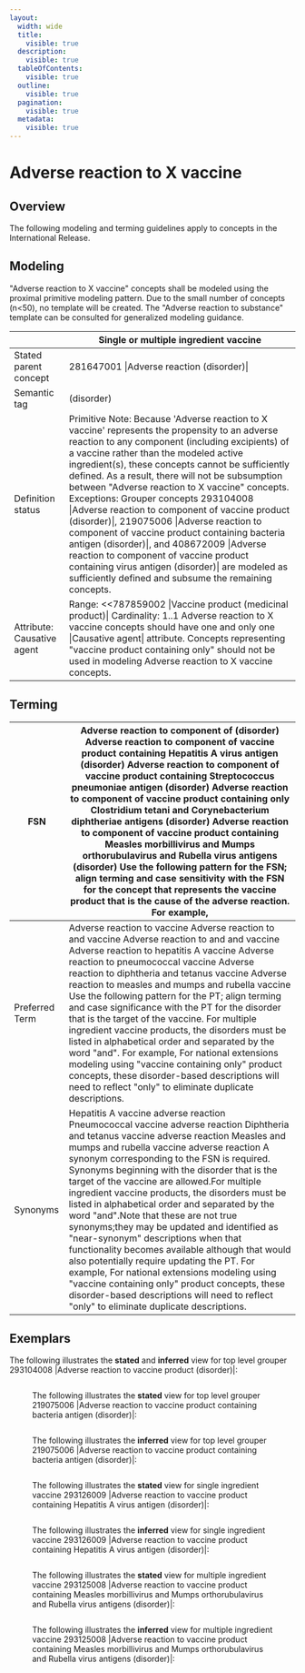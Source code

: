 ```yaml
---
layout:
  width: wide
  title:
    visible: true
  description:
    visible: true
  tableOfContents:
    visible: true
  outline:
    visible: true
  pagination:
    visible: true
  metadata:
    visible: true
---
```


# Adverse reaction to X vaccine

## Overview

The following modeling and terming guidelines apply to concepts in the International Release.

## Modeling

"Adverse reaction to X vaccine" concepts shall be modeled using the proximal primitive modeling pattern. Due to the small number of concepts (n<50), no template will be created. The "Adverse reaction to substance" template can be consulted for generalized modeling guidance.

|                            | Single or multiple ingredient vaccine                                                                                                                                                                                                                                                                                                                                                                                                                                                                                                                                                                                                                                                                                                                 |
| -------------------------- | ----------------------------------------------------------------------------------------------------------------------------------------------------------------------------------------------------------------------------------------------------------------------------------------------------------------------------------------------------------------------------------------------------------------------------------------------------------------------------------------------------------------------------------------------------------------------------------------------------------------------------------------------------------------------------------------------------------------------------------------------------- |
| Stated parent concept      | 281647001 \|Adverse reaction (disorder)\|                                                                                                                                                                                                                                                                                                                                                                                                                                                                                                                                                                                                                                                                                                             |
| Semantic tag               | (disorder)                                                                                                                                                                                                                                                                                                                                                                                                                                                                                                                                                                                                                                                                                                                                            |
| Definition status          | Primitive Note: Because 'Adverse reaction to X vaccine' represents the propensity to an adverse reaction to any component (including excipients) of a vaccine rather than the modeled active ingredient(s), these concepts cannot be sufficiently defined. As a result, there will not be subsumption between "Adverse reaction to X vaccine" concepts. Exceptions: Grouper concepts 293104008 \|Adverse reaction to component of vaccine product (disorder)\|, 219075006 \|Adverse reaction to component of vaccine product containing bacteria antigen (disorder)\|, and 408672009 \|Adverse reaction to component of vaccine product containing virus antigen (disorder)\| are modeled as sufficiently defined and subsume the remaining concepts. |
| Attribute: Causative agent | Range: <<787859002 \|Vaccine product (medicinal product)\| Cardinality: 1..1 Adverse reaction to X vaccine concepts should have one and only one \|Causative agent\| attribute. Concepts representing "vaccine product containing only" should not be used in modeling Adverse reaction to X vaccine concepts.                                                                                                                                                                                                                                                                                                                                                                                                                                        |

## Terming

| FSN            | Adverse reaction to component of (disorder) Adverse reaction to component of vaccine product containing Hepatitis A virus antigen (disorder) Adverse reaction to component of vaccine product containing Streptococcus pneumoniae antigen (disorder) Adverse reaction to component of vaccine product containing only Clostridium tetani and Corynebacterium diphtheriae antigens (disorder) Adverse reaction to component of vaccine product containing Measles morbillivirus and Mumps orthorubulavirus and Rubella virus antigens (disorder) Use the following pattern for the FSN; align terming and case sensitivity with the FSN for the concept that represents the vaccine product that is the cause of the adverse reaction. For example,                                                                                                                   |
| -------------- | -------------------------------------------------------------------------------------------------------------------------------------------------------------------------------------------------------------------------------------------------------------------------------------------------------------------------------------------------------------------------------------------------------------------------------------------------------------------------------------------------------------------------------------------------------------------------------------------------------------------------------------------------------------------------------------------------------------------------------------------------------------------------------------------------------------------------------------------------------------------- |
| Preferred Term | Adverse reaction to vaccine Adverse reaction to and vaccine Adverse reaction to and and vaccine Adverse reaction to hepatitis A vaccine Adverse reaction to pneumococcal vaccine Adverse reaction to diphtheria and tetanus vaccine Adverse reaction to measles and mumps and rubella vaccine Use the following pattern for the PT; align terming and case significance with the PT for the disorder that is the target of the vaccine. For multiple ingredient vaccine products, the disorders must be listed in alphabetical order and separated by the word "and". For example, For national extensions modeling using "vaccine containing only" product concepts, these disorder-based descriptions will need to reflect "only" to eliminate duplicate descriptions.                                                                                             |
| Synonyms       | Hepatitis A vaccine adverse reaction Pneumococcal vaccine adverse reaction Diphtheria and tetanus vaccine adverse reaction Measles and mumps and rubella vaccine adverse reaction A synonym corresponding to the FSN is required. Synonyms beginning with the disorder that is the target of the vaccine are allowed.For multiple ingredient vaccine products, the disorders must be listed in alphabetical order and separated by the word "and".Note that these are not true synonyms;they may be updated and identified as "near-synonym" descriptions when that functionality becomes available although that would also potentially require updating the PT. For example, For national extensions modeling using "vaccine containing only" product concepts, these disorder-based descriptions will need to reflect "only" to eliminate duplicate descriptions. |

## Exemplars

The following illustrates the **stated** and **inferred** view for top level grouper 293104008 |Adverse reaction to vaccine product (disorder)|:

<figure><img src="../../../../../../authoring/clinical-finding-and-disorder/images/174690457.png" alt=""><figcaption><p>The following illustrates the <strong>stated</strong> view for top level grouper 219075006 |Adverse reaction to vaccine product containing bacteria antigen (disorder)|:</p></figcaption></figure>

<figure><img src="../../../../../../authoring/clinical-finding-and-disorder/images/174690456.png" alt=""><figcaption><p>The following illustrates the <strong>inferred</strong> view for top level grouper 219075006 |Adverse reaction to vaccine product containing bacteria antigen (disorder)|:</p></figcaption></figure>

<figure><img src="../../../../../../authoring/clinical-finding-and-disorder/images/174690455.png" alt=""><figcaption><p>The following illustrates the <strong>stated</strong> view for single ingredient vaccine 293126009 |Adverse reaction to vaccine product containing Hepatitis A virus antigen (disorder)|:</p></figcaption></figure>

<figure><img src="../../../../../../authoring/clinical-finding-and-disorder/images/174690454.png" alt=""><figcaption><p>The following illustrates the <strong>inferred</strong> view for single ingredient vaccine 293126009 |Adverse reaction to vaccine product containing Hepatitis A virus antigen (disorder)|:</p></figcaption></figure>

<figure><img src="../../../../../../authoring/clinical-finding-and-disorder/images/174690453.png" alt=""><figcaption><p>The following illustrates the <strong>stated</strong> view for multiple ingredient vaccine 293125008 |Adverse reaction to vaccine product containing Measles morbillivirus and Mumps orthorubulavirus and Rubella virus antigens (disorder)|:</p></figcaption></figure>

<figure><img src="../../../../../../authoring/clinical-finding-and-disorder/images/174690452.png" alt=""><figcaption><p>The following illustrates the <strong>inferred</strong> view for multiple ingredient vaccine 293125008 |Adverse reaction to vaccine product containing Measles morbillivirus and Mumps orthorubulavirus and Rubella virus antigens (disorder)|:</p></figcaption></figure>

<figure><img src="../../../../../../authoring/clinical-finding-and-disorder/images/174690451.png" alt=""><figcaption></figcaption></figure>
